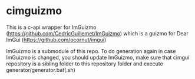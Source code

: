 # cimguizmo

This is a c-api wrapper for ImGuizmo (https://github.com/CedricGuillemet/ImGuizmo)  which is a guizmo for Dear ImGui (https://github.com/ocornut/imgui)

ImGuizmo is a submodule of this repo. To do generation again in case ImGuizmo is changed, you should update ImGuizmo, make sure that cimgui repository is a sibling folder to this repository folder and execute generator/generator.bat(.sh)

